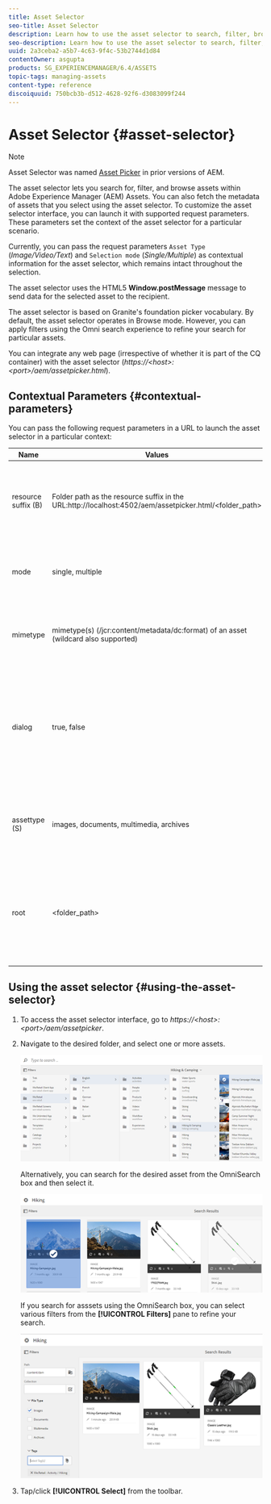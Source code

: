 ```yaml
---
title: Asset Selector
seo-title: Asset Selector
description: Learn how to use the asset selector to search, filter, browse, and fetch metadata for assets within Adobe Experience Manager (AEM) Assets. Also learn how to customize the asset selector interface.
seo-description: Learn how to use the asset selector to search, filter, browse, and fetch metadata for assets within Adobe Experience Manager (AEM) Assets. Also learn how to customize the asset selector interface.
uuid: 2a3ceba2-a5b7-4c63-9f4c-53b2744d1d84
contentOwner: asgupta
products: SG_EXPERIENCEMANAGER/6.4/ASSETS
topic-tags: managing-assets
content-type: reference
discoiquuid: 750bcb3b-d512-4628-92f6-d3083099f244
---
```


# Asset Selector {#asset-selector}

>[!NOTE]
>
>Asset Selector was named [Asset Picker](https://helpx.adobe.com/experience-manager/6-2/assets/using/asset-picker.html) in prior versions of AEM.

The asset selector lets you search for, filter, and browse assets within Adobe Experience Manager (AEM) Assets. You can also fetch the metadata of assets that you select using the asset selector. To customize the asset selector interface, you can launch it with supported request parameters. These parameters set the context of the asset selector for a particular scenario.

Currently, you can pass the request parameters `Asset Type` (*Image/Video/Text*) and `Selection mode` (*Single/Multiple*) as contextual information for the asset selector, which remains intact throughout the selection.

The asset selector uses the HTML5 **Window.postMessage** message to send data for the selected asset to the recipient.

The asset selector is based on Granite's foundation picker vocabulary. By default, the asset selector operates in Browse mode. However, you can apply filters using the Omni search experience to refine your search for particular assets.

You can integrate any web page (irrespective of whether it is part of the CQ container) with the asset selector (*https://&lt;host&gt;:&lt;port&gt;/aem/assetpicker.html*).

## Contextual Parameters {#contextual-parameters}

You can pass the following request parameters in a URL to launch the asset selector in a particular context:

| Name                | Values                                                                                                 | Example                                                                                                                                                                                                                                                                    | Purpose                                                                                                                                                                                             |
|---------------------|--------------------------------------------------------------------------------------------------------|----------------------------------------------------------------------------------------------------------------------------------------------------------------------------------------------------------------------------------------------------------------------------|-----------------------------------------------------------------------------------------------------------------------------------------------------------------------------------------------------|
| resource suffix (B) | Folder path as the resource suffix in the URL:http://localhost:4502/aem/assetpicker.html/<folder_path> | To launch the asset selector with a particular folder selected, for example with the folder /content/dam/we-retail/en/activities, selected, the URL should be of the form: http://localhost:4502/aem/assetpicker.html/content/dam/we-retail/en/activities?assettype=images | If you require a particular folder to be selected when the asset selector is launched, passed it as a resource suffix.                                                                              |
| mode                | single, multiple                                                                                       | http://localhost:4502/aem/assetpicker.html?mode=multiple  http://localhost:4502/aem/assetpicker.html?mode=single                                                                                                                                                             | In multiple mode, you can select several assets simultaneously using the asset selector.                                                                                                            |
| mimetype            | mimetype(s) (/jcr:content/metadata/dc:format) of an asset (wildcard also supported)                    | http://localhost:4502/aem/assetpicker.html?mimetype=image/png  http://localhost:4502/aem/assetpicker.html?mimetype=*png  http://localhost:4502/aem/assetpicker.html?mimetype=*presentation  http://localhost:4502/aem/assetpicker.html?mimetype=*presentation&mimetype=*png      | Use it to filter assets based on MIME type(s)                                                                                                                                                       |
| dialog              | true, false                                                                                            | http://localhost:4502/aem/assetpicker.html?dialog=true                                                                                                                                                                                                                     | Use these parameters to open the asset selector as Granite Dialog. This option is only applicable when you launch the asset selector through Granite Path Field, and configure it as pickerSrc URL. |
| assettype (S)       | images, documents, multimedia, archives                                                                | http://localhost:4502/aem/assetpicker.html?assettype=images  http://localhost:4502/aem/assetpicker.html?assettype=documents  http://localhost:4502/aem/assetpicker.html?assettype=multimedia  http://localhost:4502/aem/assetpicker.html?assettype=archives                      | Use this option to filter asset types based on the value passed.                                                                                                                                    |
| root                | <folder_path>                                                                                          | http://localhost:4502/aem/assetpicker.html?assettype=images&root=/content/dam/we-retail/en/activities                                                                                                                                                                      | Use this option to specify the root folder for the asset selector. In this case, the asset selector lets you select only child assets (direct/indirect) under the root folder.                      |

## Using the asset selector {#using-the-asset-selector}

1. To access the asset selector interface, go to *https://&lt;host&gt;:&lt;port&gt;/aem/assetpicker*.
1. Navigate to the desired folder, and select one or more assets.

   ![chlimage_1-441](assets/chlimage_1-441.png)

   Alternatively, you can search for the desired asset from the OmniSearch box and then select it.

   ![chlimage_1-442](assets/chlimage_1-442.png)

   If you search for asssets using the OmniSearch box, you can select various filters from the **[!UICONTROL Filters]** pane to refine your search.

   ![chlimage_1-443](assets/chlimage_1-443.png)

1. Tap/click **[!UICONTROL Select]** from the toolbar.
